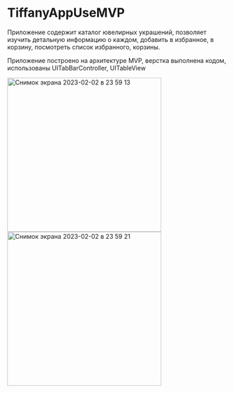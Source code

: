 # TiffanyAppUseMVP
Приложение содержит каталог ювелирных украшений, позволяет изучить детальную информацию о каждом, добавить в избранное, в корзину, посмотреть список избранного, корзины. 



Приложение построено на архитектуре MVP, верстка выполнена кодом, использованы UITabBarController, UITableView

<img width="353" alt="Снимок экрана 2023-02-02 в 23 59 13" src="https://user-images.githubusercontent.com/118187754/216424130-1f88f17e-d9a2-44e4-a9b5-b107e0af80f1.png">
<img width="353" alt="Снимок экрана 2023-02-02 в 23 59 21" src="https://user-images.githubusercontent.com/118187754/216424217-6a538196-ca91-41d1-bb6c-10155847e421.png">
